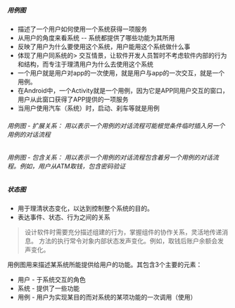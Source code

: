 ##### 用例图
* 描述了一个用户如何使用一个系统获得一项服务
* 从用户的角度来看系统 -- 系统都提供了哪些功能为其所用
* 反映了用户为什么要使用这个系统，用户能用这个系统做什么事
* 体现了用户同系统的>    交互情景，让软件开发人员暂时不考虑软件内部的行为和结构，而专注于理清用户为什么去使用这个系统
* 一个用户就是用户对app的一次使用，就是用户与app的一次交互，就是一个用例。
* 在Android中，一个Activity就是一个用例，因为它是APP同用户交互的窗口，用户从此窗口获得了APP提供的一项服务
* 当用户使用汽车（系统）时，启动、刹车等就是用例

###### 用例图 - 扩展关系： 用以表示一个用例的对话流程可能根觉条件临时插入另一个用例的对话流程
###### 用例图 - 包含关系： 用以表示一个用例的对话流程包含着另一个用例的对话流程。例如，用户从ATM取钱，包含密码验证

##### 状态图
* 用于理清状态变化，以达到控制整个系统的目的。
* 表达事件、状态、行为之间的关系 

> 设计软件时需要充分描述组建的行为，掌握组件的协作关系，灵活地传递消息。
> 方法的执行常令对象内部状态发声变化。例如，取钱后账户余额会发声变化。

用例图用来描述某系统所能提供给用户的功能。其包含3个主要的元素：
* 用户 - 于系统交互的角色
* 系统 - 提供了一些功能
* 用例 - 用户为实现某目的而对系统的某项功能的一次调用（使用）
